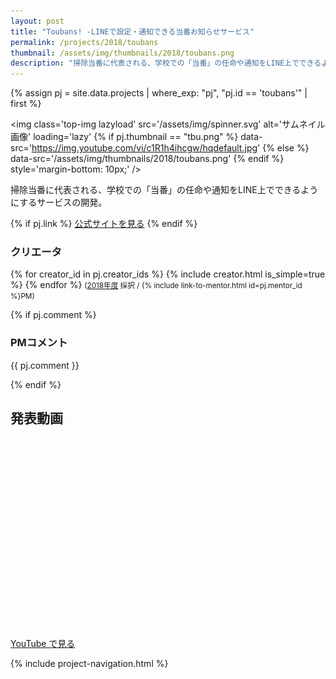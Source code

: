 ```yaml
---
layout: post
title: "Toubans! -LINEで設定・通知できる当番お知らせサービス"
permalink: /projects/2018/toubans
thumbnail: /assets/img/thumbnails/2018/toubans.png
description: "掃除当番に代表される、学校での「当番」の任命や通知をLINE上でできるようにするサービスの開発。"
---
```


{% assign pj = site.data.projects | where_exp: "pj", "pj.id == 'toubans'" | first %}

<img class='top-img lazyload' src='/assets/img/spinner.svg' alt='サムネイル画像' loading='lazy'
{% if pj.thumbnail == "tbu.png" %} data-src='https://img.youtube.com/vi/c1R1h4ihcgw/hqdefault.jpg'
{% else %}                         data-src='/assets/img/thumbnails/2018/toubans.png'
{% endif %}                        style='margin-bottom: 10px;' />

掃除当番に代表される、学校での「当番」の任命や通知をLINE上でできるようにするサービスの開発。

{% if pj.link %}
<a href="{{ pj.link }}" target="_blank" class="button">公式サイトを見る</a>
{% endif %}

### クリエータ
<p>
{% for creator_id in pj.creator_ids %}
  {% include creator.html is_simple=true %}
{% endfor %}
<small>(<a href='/projects/2018'>2018年度</a> 採択 / {% include link-to-mentor.html id=pj.mentor_id %}PM)</small>
</p>

{% if pj.comment %}
### PMコメント
<p class="project-comment">{{ pj.comment }}</p>
{% endif %}

## 発表動画
<div class="youtube">
  <iframe width="560" height="315" class="lazyload" data-src="https://www.youtube.com/embed/c1R1h4ihcgw?rel=0" frameborder="0" allowfullscreen=""></iframe>
</div>
<a href="https://www.youtube.com/watch?v={{ pj.youtube }}" target="_blank" rel="noopener" class="button">YouTube で見る</a>

{% include project-navigation.html %}

